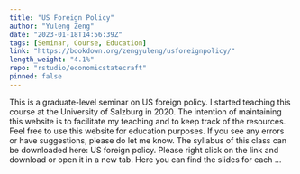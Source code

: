 ```yaml
---
title: "US Foreign Policy"
author: "Yuleng Zeng"
date: "2023-01-18T14:56:39Z"
tags: [Seminar, Course, Education]
link: "https://bookdown.org/zengyuleng/usforeignpolicy/"
length_weight: "4.1%"
repo: "rstudio/economicstatecraft"
pinned: false
---
```


This is a graduate-level seminar on US foreign policy. I started teaching this course at the University of Salzburg in 2020. The intention of maintaining this website is to facilitate my teaching and to keep track of the resources. Feel free to use this website for education purposes. If you see any errors or have suggestions, please do let me know. The syllabus of this class can be downloaded here: US foreign policy. Please right click on the link and download or open it in a new tab. Here you can find the slides for each ...
